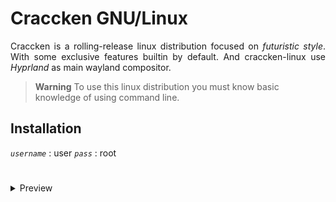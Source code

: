 # Craccken GNU/Linux

<p align="justify">
Craccken is a rolling-release linux distribution focused on <i>futuristic style</i>. With some exclusive features builtin by default. And craccken-linux use <i>Hyprland</i> as main wayland compositor.
</p>

> **Warning**
> To use this linux distribution you must know basic knowledge of using command line.

## Installation

*`username`* : user
*`pass`* : root

# 

<details>
    <summary>Preview</summary>
    <img src="https://github.com/Craccken/craccken-linux/blob/main/preview/2022-08-11-21:41:11-WIB.png">
    <img src="https://github.com/Craccken/craccken-linux/blob/main/preview/2022-10-31-00:51:51-WIB.png">
</details>
